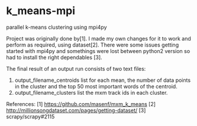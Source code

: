 # k_means-mpi
parallel k-means clustering using mpi4py

Project was originally done by[1]. I made my own changes for it to work and perform as required, using dataset[2]. There were some issues getting started with mpi4py and somethings were lost between python2 version so had to install the right dependables [3].

The final result of an output run consists of two text files:
1) output_filename_centroids list for each mean, the number of data points in the cluster and the top 50 most important words of the centroid.
2) output_filename_clusters list the mxm track ids in each cluster.

References:
[1] https://github.com/masenf/mxm_k_means
[2] http://millionsongdataset.com/pages/getting-dataset/
[3] scrapy/scrapy#2115
